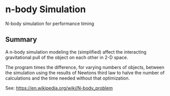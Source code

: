 # n-body Simulation
N-body simulation for performance timing

## Summary
A n-body simulation modeling the (simplified) affect  the interacting 
gravitational pull of the object on each other in 2-D space.

The program times the difference, for varying numbers of objects, between the 
simulation using the results of Newtons third law to halve the number of 
calculations and the time needed without that optimization.


See: https://en.wikipedia.org/wiki/N-body_problem
